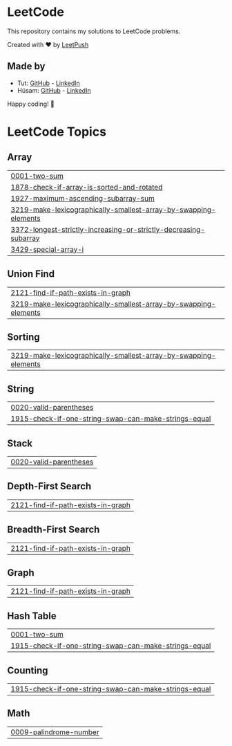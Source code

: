 # LeetCode

This repository contains my solutions to LeetCode problems.

Created with :heart: by [LeetPush](https://github.com/husamahmud/LeetPush)

 ## Made by 
 - Tut: [GitHub](https://github.com/TutTrue) - [LinkedIn](https://www.linkedin.com/in/mahmoud-hamdy-8b6825245/)
 - Hüsam: [GitHub](https://github.com/husamahmud) - [LinkedIn](https://www.linkedin.com/in/husamahmud/)

 Happy coding! 🚀
<!---LeetCode Topics Start-->
# LeetCode Topics
## Array
|  |
| ------- |
| [0001-two-sum](https://github.com/Nishant0073/BrainTunning/tree/master/0001-two-sum) |
| [1878-check-if-array-is-sorted-and-rotated](https://github.com/Nishant0073/BrainTunning/tree/master/1878-check-if-array-is-sorted-and-rotated) |
| [1927-maximum-ascending-subarray-sum](https://github.com/Nishant0073/BrainTunning/tree/master/1927-maximum-ascending-subarray-sum) |
| [3219-make-lexicographically-smallest-array-by-swapping-elements](https://github.com/Nishant0073/BrainTunning/tree/master/3219-make-lexicographically-smallest-array-by-swapping-elements) |
| [3372-longest-strictly-increasing-or-strictly-decreasing-subarray](https://github.com/Nishant0073/BrainTunning/tree/master/3372-longest-strictly-increasing-or-strictly-decreasing-subarray) |
| [3429-special-array-i](https://github.com/Nishant0073/BrainTunning/tree/master/3429-special-array-i) |
## Union Find
|  |
| ------- |
| [2121-find-if-path-exists-in-graph](https://github.com/Nishant0073/BrainTunning/tree/master/2121-find-if-path-exists-in-graph) |
| [3219-make-lexicographically-smallest-array-by-swapping-elements](https://github.com/Nishant0073/BrainTunning/tree/master/3219-make-lexicographically-smallest-array-by-swapping-elements) |
## Sorting
|  |
| ------- |
| [3219-make-lexicographically-smallest-array-by-swapping-elements](https://github.com/Nishant0073/BrainTunning/tree/master/3219-make-lexicographically-smallest-array-by-swapping-elements) |
## String
|  |
| ------- |
| [0020-valid-parentheses](https://github.com/Nishant0073/BrainTunning/tree/master/0020-valid-parentheses) |
| [1915-check-if-one-string-swap-can-make-strings-equal](https://github.com/Nishant0073/BrainTunning/tree/master/1915-check-if-one-string-swap-can-make-strings-equal) |
## Stack
|  |
| ------- |
| [0020-valid-parentheses](https://github.com/Nishant0073/BrainTunning/tree/master/0020-valid-parentheses) |
## Depth-First Search
|  |
| ------- |
| [2121-find-if-path-exists-in-graph](https://github.com/Nishant0073/BrainTunning/tree/master/2121-find-if-path-exists-in-graph) |
## Breadth-First Search
|  |
| ------- |
| [2121-find-if-path-exists-in-graph](https://github.com/Nishant0073/BrainTunning/tree/master/2121-find-if-path-exists-in-graph) |
## Graph
|  |
| ------- |
| [2121-find-if-path-exists-in-graph](https://github.com/Nishant0073/BrainTunning/tree/master/2121-find-if-path-exists-in-graph) |
## Hash Table
|  |
| ------- |
| [0001-two-sum](https://github.com/Nishant0073/BrainTunning/tree/master/0001-two-sum) |
| [1915-check-if-one-string-swap-can-make-strings-equal](https://github.com/Nishant0073/BrainTunning/tree/master/1915-check-if-one-string-swap-can-make-strings-equal) |
## Counting
|  |
| ------- |
| [1915-check-if-one-string-swap-can-make-strings-equal](https://github.com/Nishant0073/BrainTunning/tree/master/1915-check-if-one-string-swap-can-make-strings-equal) |
## Math
|  |
| ------- |
| [0009-palindrome-number](https://github.com/Nishant0073/BrainTunning/tree/master/0009-palindrome-number) |
<!---LeetCode Topics End-->